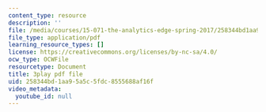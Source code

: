 ```yaml
---
content_type: resource
description: ''
file: /media/courses/15-071-the-analytics-edge-spring-2017/258344bd1aa95a5c5fdc8555688af16f_ktGKsoTGIho.pdf
file_type: application/pdf
learning_resource_types: []
license: https://creativecommons.org/licenses/by-nc-sa/4.0/
ocw_type: OCWFile
resourcetype: Document
title: 3play pdf file
uid: 258344bd-1aa9-5a5c-5fdc-8555688af16f
video_metadata:
  youtube_id: null
---
```


